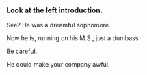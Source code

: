 ### Look at the left introduction.

See? He was a dreamful sophomore.

Now he is, running on his M.S., just a dumbass.

Be careful.

He could make your company awful.
